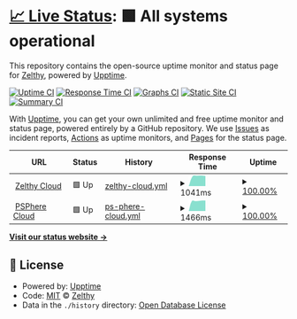 # [📈 Live Status](https://demo.upptime.js.org): <!--live status--> **🟩 All systems operational**

This repository contains the open-source uptime monitor and status page for [Zelthy](https://demo.upptime.js.org), powered by [Upptime](https://github.com/upptime/upptime).

[![Uptime CI](https://github.com/Zelthy/zelcloud-uptime/workflows/Uptime%20CI/badge.svg)](https://github.com/Zelthy/zelcloud-uptime/actions?query=workflow%3A%22Uptime+CI%22)
[![Response Time CI](https://github.com/Zelthy/zelcloud-uptime/workflows/Response%20Time%20CI/badge.svg)](https://github.com/Zelthy/zelcloud-uptime/actions?query=workflow%3A%22Response+Time+CI%22)
[![Graphs CI](https://github.com/Zelthy/zelcloud-uptime/workflows/Graphs%20CI/badge.svg)](https://github.com/Zelthy/zelcloud-uptime/actions?query=workflow%3A%22Graphs+CI%22)
[![Static Site CI](https://github.com/Zelthy/zelcloud-uptime/workflows/Static%20Site%20CI/badge.svg)](https://github.com/Zelthy/zelcloud-uptime/actions?query=workflow%3A%22Static+Site+CI%22)
[![Summary CI](https://github.com/Zelthy/zelcloud-uptime/workflows/Summary%20CI/badge.svg)](https://github.com/Zelthy/zelcloud-uptime/actions?query=workflow%3A%22Summary+CI%22)

With [Upptime](https://upptime.js.org), you can get your own unlimited and free uptime monitor and status page, powered entirely by a GitHub repository. We use [Issues](https://github.com/Zelthy/zelcloud-uptime/issues) as incident reports, [Actions](https://github.com/Zelthy/zelcloud-uptime/actions) as uptime monitors, and [Pages](https://demo.upptime.js.org) for the status page.

<!--start: status pages-->
<!-- This summary is generated by Upptime (https://github.com/upptime/upptime) -->
<!-- Do not edit this manually, your changes will be overwritten -->
<!-- prettier-ignore -->
| URL | Status | History | Response Time | Uptime |
| --- | ------ | ------- | ------------- | ------ |
| <img alt="" src="https://favicons.githubusercontent.com/www.zelthy.com" height="13"> [Zelthy Cloud](https://www.zelthy.com/) | 🟩 Up | [zelthy-cloud.yml](https://github.com/Healthlane-Technologies/zelcloud-uptime/commits/HEAD/history/zelthy-cloud.yml) | <details><summary><img alt="Response time graph" src="./graphs/zelthy-cloud/response-time-week.png" height="20"> 1041ms</summary><br><a href="https://Healthlane-Technologies.github.io/zelcloud-uptime/history/zelthy-cloud"><img alt="Response time 1041" src="https://img.shields.io/endpoint?url=https%3A%2F%2Fraw.githubusercontent.com%2FHealthlane-Technologies%2Fzelcloud-uptime%2FHEAD%2Fapi%2Fzelthy-cloud%2Fresponse-time.json"></a><br><a href="https://Healthlane-Technologies.github.io/zelcloud-uptime/history/zelthy-cloud"><img alt="24-hour response time 1041" src="https://img.shields.io/endpoint?url=https%3A%2F%2Fraw.githubusercontent.com%2FHealthlane-Technologies%2Fzelcloud-uptime%2FHEAD%2Fapi%2Fzelthy-cloud%2Fresponse-time-day.json"></a><br><a href="https://Healthlane-Technologies.github.io/zelcloud-uptime/history/zelthy-cloud"><img alt="7-day response time 1041" src="https://img.shields.io/endpoint?url=https%3A%2F%2Fraw.githubusercontent.com%2FHealthlane-Technologies%2Fzelcloud-uptime%2FHEAD%2Fapi%2Fzelthy-cloud%2Fresponse-time-week.json"></a><br><a href="https://Healthlane-Technologies.github.io/zelcloud-uptime/history/zelthy-cloud"><img alt="30-day response time 1041" src="https://img.shields.io/endpoint?url=https%3A%2F%2Fraw.githubusercontent.com%2FHealthlane-Technologies%2Fzelcloud-uptime%2FHEAD%2Fapi%2Fzelthy-cloud%2Fresponse-time-month.json"></a><br><a href="https://Healthlane-Technologies.github.io/zelcloud-uptime/history/zelthy-cloud"><img alt="1-year response time 1041" src="https://img.shields.io/endpoint?url=https%3A%2F%2Fraw.githubusercontent.com%2FHealthlane-Technologies%2Fzelcloud-uptime%2FHEAD%2Fapi%2Fzelthy-cloud%2Fresponse-time-year.json"></a></details> | <details><summary><a href="https://Healthlane-Technologies.github.io/zelcloud-uptime/history/zelthy-cloud">100.00%</a></summary><a href="https://Healthlane-Technologies.github.io/zelcloud-uptime/history/zelthy-cloud"><img alt="All-time uptime 100.00%" src="https://img.shields.io/endpoint?url=https%3A%2F%2Fraw.githubusercontent.com%2FHealthlane-Technologies%2Fzelcloud-uptime%2FHEAD%2Fapi%2Fzelthy-cloud%2Fuptime.json"></a><br><a href="https://Healthlane-Technologies.github.io/zelcloud-uptime/history/zelthy-cloud"><img alt="24-hour uptime 100.00%" src="https://img.shields.io/endpoint?url=https%3A%2F%2Fraw.githubusercontent.com%2FHealthlane-Technologies%2Fzelcloud-uptime%2FHEAD%2Fapi%2Fzelthy-cloud%2Fuptime-day.json"></a><br><a href="https://Healthlane-Technologies.github.io/zelcloud-uptime/history/zelthy-cloud"><img alt="7-day uptime 100.00%" src="https://img.shields.io/endpoint?url=https%3A%2F%2Fraw.githubusercontent.com%2FHealthlane-Technologies%2Fzelcloud-uptime%2FHEAD%2Fapi%2Fzelthy-cloud%2Fuptime-week.json"></a><br><a href="https://Healthlane-Technologies.github.io/zelcloud-uptime/history/zelthy-cloud"><img alt="30-day uptime 100.00%" src="https://img.shields.io/endpoint?url=https%3A%2F%2Fraw.githubusercontent.com%2FHealthlane-Technologies%2Fzelcloud-uptime%2FHEAD%2Fapi%2Fzelthy-cloud%2Fuptime-month.json"></a><br><a href="https://Healthlane-Technologies.github.io/zelcloud-uptime/history/zelthy-cloud"><img alt="1-year uptime 100.00%" src="https://img.shields.io/endpoint?url=https%3A%2F%2Fraw.githubusercontent.com%2FHealthlane-Technologies%2Fzelcloud-uptime%2FHEAD%2Fapi%2Fzelthy-cloud%2Fuptime-year.json"></a></details>
| <img alt="" src="https://favicons.githubusercontent.com/psphere.app" height="13"> [PSPhere Cloud](https://psphere.app) | 🟩 Up | [ps-phere-cloud.yml](https://github.com/Healthlane-Technologies/zelcloud-uptime/commits/HEAD/history/ps-phere-cloud.yml) | <details><summary><img alt="Response time graph" src="./graphs/ps-phere-cloud/response-time-week.png" height="20"> 1466ms</summary><br><a href="https://Healthlane-Technologies.github.io/zelcloud-uptime/history/ps-phere-cloud"><img alt="Response time 1466" src="https://img.shields.io/endpoint?url=https%3A%2F%2Fraw.githubusercontent.com%2FHealthlane-Technologies%2Fzelcloud-uptime%2FHEAD%2Fapi%2Fps-phere-cloud%2Fresponse-time.json"></a><br><a href="https://Healthlane-Technologies.github.io/zelcloud-uptime/history/ps-phere-cloud"><img alt="24-hour response time 1466" src="https://img.shields.io/endpoint?url=https%3A%2F%2Fraw.githubusercontent.com%2FHealthlane-Technologies%2Fzelcloud-uptime%2FHEAD%2Fapi%2Fps-phere-cloud%2Fresponse-time-day.json"></a><br><a href="https://Healthlane-Technologies.github.io/zelcloud-uptime/history/ps-phere-cloud"><img alt="7-day response time 1466" src="https://img.shields.io/endpoint?url=https%3A%2F%2Fraw.githubusercontent.com%2FHealthlane-Technologies%2Fzelcloud-uptime%2FHEAD%2Fapi%2Fps-phere-cloud%2Fresponse-time-week.json"></a><br><a href="https://Healthlane-Technologies.github.io/zelcloud-uptime/history/ps-phere-cloud"><img alt="30-day response time 1466" src="https://img.shields.io/endpoint?url=https%3A%2F%2Fraw.githubusercontent.com%2FHealthlane-Technologies%2Fzelcloud-uptime%2FHEAD%2Fapi%2Fps-phere-cloud%2Fresponse-time-month.json"></a><br><a href="https://Healthlane-Technologies.github.io/zelcloud-uptime/history/ps-phere-cloud"><img alt="1-year response time 1466" src="https://img.shields.io/endpoint?url=https%3A%2F%2Fraw.githubusercontent.com%2FHealthlane-Technologies%2Fzelcloud-uptime%2FHEAD%2Fapi%2Fps-phere-cloud%2Fresponse-time-year.json"></a></details> | <details><summary><a href="https://Healthlane-Technologies.github.io/zelcloud-uptime/history/ps-phere-cloud">100.00%</a></summary><a href="https://Healthlane-Technologies.github.io/zelcloud-uptime/history/ps-phere-cloud"><img alt="All-time uptime 100.00%" src="https://img.shields.io/endpoint?url=https%3A%2F%2Fraw.githubusercontent.com%2FHealthlane-Technologies%2Fzelcloud-uptime%2FHEAD%2Fapi%2Fps-phere-cloud%2Fuptime.json"></a><br><a href="https://Healthlane-Technologies.github.io/zelcloud-uptime/history/ps-phere-cloud"><img alt="24-hour uptime 100.00%" src="https://img.shields.io/endpoint?url=https%3A%2F%2Fraw.githubusercontent.com%2FHealthlane-Technologies%2Fzelcloud-uptime%2FHEAD%2Fapi%2Fps-phere-cloud%2Fuptime-day.json"></a><br><a href="https://Healthlane-Technologies.github.io/zelcloud-uptime/history/ps-phere-cloud"><img alt="7-day uptime 100.00%" src="https://img.shields.io/endpoint?url=https%3A%2F%2Fraw.githubusercontent.com%2FHealthlane-Technologies%2Fzelcloud-uptime%2FHEAD%2Fapi%2Fps-phere-cloud%2Fuptime-week.json"></a><br><a href="https://Healthlane-Technologies.github.io/zelcloud-uptime/history/ps-phere-cloud"><img alt="30-day uptime 100.00%" src="https://img.shields.io/endpoint?url=https%3A%2F%2Fraw.githubusercontent.com%2FHealthlane-Technologies%2Fzelcloud-uptime%2FHEAD%2Fapi%2Fps-phere-cloud%2Fuptime-month.json"></a><br><a href="https://Healthlane-Technologies.github.io/zelcloud-uptime/history/ps-phere-cloud"><img alt="1-year uptime 100.00%" src="https://img.shields.io/endpoint?url=https%3A%2F%2Fraw.githubusercontent.com%2FHealthlane-Technologies%2Fzelcloud-uptime%2FHEAD%2Fapi%2Fps-phere-cloud%2Fuptime-year.json"></a></details>

<!--end: status pages-->

[**Visit our status website →**](https://demo.upptime.js.org)

## 📄 License

- Powered by: [Upptime](https://github.com/upptime/upptime)
- Code: [MIT](./LICENSE) © [Zelthy](https://demo.upptime.js.org)
- Data in the `./history` directory: [Open Database License](https://opendatacommons.org/licenses/odbl/1-0/)
